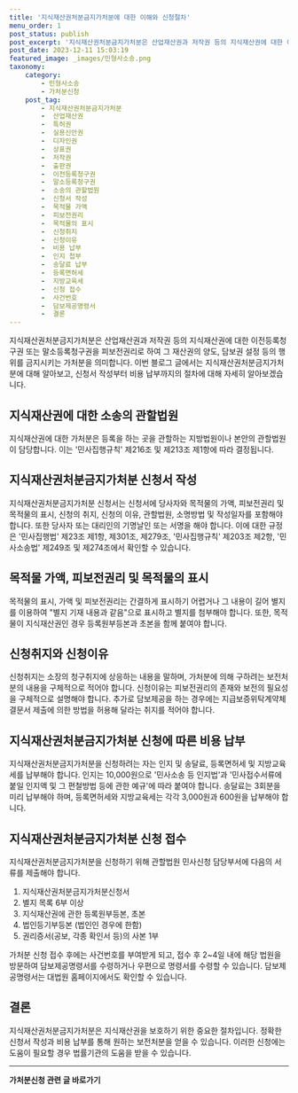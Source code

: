 ```yaml
---
title: '지식재산권처분금지가처분에 대한 이해와 신청절차'
menu_order: 1
post_status: publish
post_excerpt: '지식재산권처분금지가처분은 산업재산권과 저작권 등의 지식재산권에 대한 이전등록청구권 또는 말소등록청구권을 피보전권리로 하여 그 재산권의 양도, 담보권 설정 등의 행위를 금지시키는 가처분을 의미합니다. 이번 블로그 글에서는 지식재산권처분금지가처분에 대해 알아보고, 신청서 작성부터 비용 납부까지의 절차에 대해 자세히 알아보겠습니다.'
post_date: 2023-12-11 15:03:19
featured_image: _images/민형사소송.png
taxonomy:
    category:
        - 민형사소송
        - 가처분신청
    post_tag:
        - 지식재산권처분금지가처분
        -  산업재산권
        -  특허권
        -  실용신안권
        -  디자인권
        -  상표권
        -  저작권
        -  출판권
        -  이전등록청구권
        -  말소등록청구권
        -  소송의 관할법원
        -  신청서 작성
        -  목적물 가액
        -  피보전권리
        -  목적물의 표시
        -  신청취지
        -  신청이유
        -  비용 납부
        -  인지 첩부
        -  송달료 납부
        -  등록면허세
        -  지방교육세
        -  신청 접수
        -  사건번호
        -  담보제공명령서
        -  결론
---
```



지식재산권처분금지가처분은 산업재산권과 저작권 등의 지식재산권에 대한 이전등록청구권 또는 말소등록청구권을 피보전권리로 하여 그 재산권의 양도, 담보권 설정 등의 행위를 금지시키는 가처분을 의미합니다. 이번 블로그 글에서는 지식재산권처분금지가처분에 대해 알아보고, 신청서 작성부터 비용 납부까지의 절차에 대해 자세히 알아보겠습니다.

## 지식재산권에 대한 소송의 관할법원
지식재산권에 대한 가처분은 등록을 하는 곳을 관할하는 지방법원이나 본안의 관할법원이 담당합니다. 이는 '민사집행규칙' 제216조 및 제213조 제1항에 따라 결정됩니다.

## 지식재산권처분금지가처분 신청서 작성
지식재산권처분금지가처분 신청서는 신청서에 당사자와 목적물의 가액, 피보전권리 및 목적물의 표시, 신청의 취지, 신청의 이유, 관할법원, 소명방법 및 작성일자를 포함해야 합니다. 또한 당사자 또는 대리인의 기명날인 또는 서명을 해야 합니다. 이에 대한 규정은 '민사집행법' 제23조 제1항, 제301조, 제279조, '민사집행규칙' 제203조 제2항, '민사소송법' 제249조 및 제274조에서 확인할 수 있습니다.

## 목적물 가액, 피보전권리 및 목적물의 표시
목적물의 표시, 가액 및 피보전권리는 간결하게 표시하기 어렵거나 그 내용이 길어 별지를 이용하여 "별지 기재 내용과 같음"으로 표시하고 별지를 첨부해야 합니다. 또한, 목적물이 지식재산권인 경우 등록원부등본과 초본을 함께 붙여야 합니다.

## 신청취지와 신청이유
신청취지는 소장의 청구취지에 상응하는 내용을 말하며, 가처분에 의해 구하려는 보전처분의 내용을 구체적으로 적어야 합니다. 신청이유는 피보전권리의 존재와 보전의 필요성을 구체적으로 설명해야 합니다. 추가로 담보제공을 하는 경우에는 지급보증위탁계약체결문서 제출에 의한 방법을 허용해 달라는 취지를 적어야 합니다.

## 지식재산권처분금지가처분 신청에 따른 비용 납부
지식재산권처분금지가처분을 신청하려는 자는 인지 및 송달료, 등록면허세 및 지방교육세를 납부해야 합니다. 인지는 10,000원으로 '민사소송 등 인지법'과 '민사접수서류에 붙일 인지액 및 그 편철방법 등에 관한 예규'에 따라 붙여야 합니다. 송달료는 3회분을 미리 납부해야 하며, 등록면허세와 지방교육세는 각각 3,000원과 600원을 납부해야 합니다.

## 지식재산권처분금지가처분 신청 접수
지식재산권처분금지가처분을 신청하기 위해 관할법원 민사신청 담당부서에 다음의 서류를 제출해야 합니다.
1. 지식재산권처분금지가처분신청서
2. 별지 목록 6부 이상
3. 지식재산권에 관한 등록원부등본, 초본
4. 법인등기부등본 (법인인 경우에 한함)
5. 권리증서(공보, 각종 확인서 등)의 사본 1부

가처분 신청 접수 후에는 사건번호를 부여받게 되고, 접수 후 2~4일 내에 해당 법원을 방문하여 담보제공명령서를 수령하거나 우편으로 명령서를 수령할 수 있습니다. 담보제공명령서는 대법원 홈페이지에서도 확인할 수 있습니다.

## 결론
지식재산권처분금지가처분은 지식재산권을 보호하기 위한 중요한 절차입니다. 정확한 신청서 작성과 비용 납부를 통해 원하는 보전처분을 얻을 수 있습니다. 이러한 신청에는 도움이 필요할 경우 법률기관의 도움을 받을 수 있습니다. 
<!-- wp:separator -->
<hr class="wp-block-separator has-alpha-channel-opacity"/>
<!-- /wp:separator -->

<!-- wp:group {"backgroundColor":"base","layout":{"type":"constrained"}} -->
<div class="wp-block-group has-base-background-color has-background"><!-- wp:paragraph {"align":"center","fontSize":"medium"} -->
<p class="has-text-align-center has-large-font-size"><strong>가처분신청 관련 글 바로가기</strong></p>
<!-- /wp:paragraph -->


<!-- wp:latest-posts
{"categories":[{"id":14597,"count":19,"description":"","link":"https://uknowlaw.com/category/%ea%b0%80%ec%b2%98%eb%b6%84%ec%8b%a0%ec%b2%ad/","name":"가처분신청","slug":"가처분신청","taxonomy":"category","parent":0,"meta":[],"_links":{"self":[{"href":"https://uknowlaw.com/wp-json/wp/v2/categories/14597"}],"collection":[{"href":"https://uknowlaw.com/wp-json/wp/v2/categories"}],"about":[{"href":"https://uknowlaw.com/wp-json/wp/v2/taxonomies/category"}],"wp:post_type":[{"href":"https://uknowlaw.com/wp-json/wp/v2/posts?categories=14597"}],"curies":[{"name":"wp","href":"https://api.w.org/{rel}","templated":true}]}}],"postsToShow":100,"excerptLength":28,"postLayout":"grid","columns":2,"featuredImageAlign":"left","featuredImageSizeSlug":"large","fontSize":"small"} /--></div>
<!-- /wp:group -->